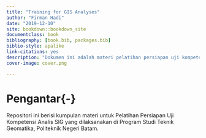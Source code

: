 ```yaml
--- 
title: "Training for GIS Analyses"
author: "Firman Hadi"
date: "2019-12-10"
site: bookdown::bookdown_site
documentclass: book
bibliography: [book.bib, packages.bib]
biblio-style: apalike
link-citations: yes
description: "Dokumen ini adalah materi pelatihan persiapan uji kompetensi untuk level GIS Analyst ."
cover-image: cover.png

---
```


# Pengantar{-}

Repositori ini berisi kumpulan materi untuk Pelatihan Persiapan Uji Kompetensi Analis SIG yang dilaksanakan di Program Studi Teknik Geomatika, Politeknik Negeri Batam.



<!-- This is a _sample_ book written in **Markdown**. You can use anything that Pandoc's Markdown supports, e.g., a math equation $a^2 + b^2 = c^2$. -->

<!-- The **bookdown** package can be installed from CRAN or Github: -->

<!-- ```{r eval=FALSE} -->
<!-- install.packages("bookdown") -->
<!-- # or the development version -->
<!-- # devtools::install_github("rstudio/bookdown") -->
<!-- ``` -->

<!-- Remember each Rmd file contains one and only one chapter, and a chapter is defined by the first-level heading `#`. -->

<!-- To compile this example to PDF, you need XeLaTeX. You are recommended to install TinyTeX (which includes XeLaTeX): <https://yihui.name/tinytex/>. -->

<!-- ```{r include=FALSE} -->
<!-- # automatically create a bib database for R packages -->
<!-- knitr::write_bib(c( -->
<!--   .packages(), 'bookdown', 'knitr', 'rmarkdown' -->
<!-- ), 'packages.bib') -->
<!-- ``` -->
